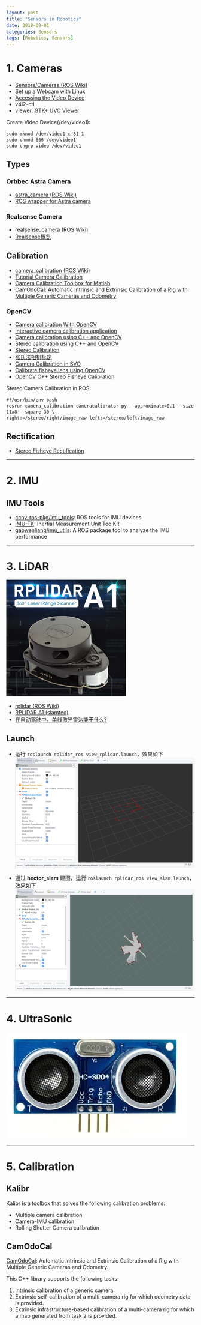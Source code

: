 ```yaml
---
layout: post
title: "Sensors in Robotics"
date: 2018-09-01
categories: Sensors
tags: [Robotics, Sensors]
---
```


# 1. Cameras

* [Sensors/Cameras (ROS Wiki)](http://wiki.ros.org/Sensors/Cameras)
* [Set up a Webcam with Linux](http://www.linuxintro.org/wiki/Set_up_a_Webcam_with_Linux)
* [Accessing the Video Device](https://www.tldp.org/HOWTO/Webcam-HOWTO/dev-intro.html)
* v4l2-ctl
* viewer: [GTK+ UVC Viewer](http://guvcview.sourceforge.net/index.html)

Create Video Device(/dev/video1):   
```
sudo mknod /dev/video1 c 81 1
sudo chmod 666 /dev/video1
sudo chgrp video /dev/video1
```

## Types

### Orbbec Astra Camera
* [astra_camera (ROS Wiki)](http://wiki.ros.org/astra_camera)
* [ROS wrapper for Astra camera](https://github.com/orbbec/ros_astra_camera)

### Realsense Camera
* [realsense_camera (ROS Wiki)](http://wiki.ros.org/realsense_camera)
* [Realsense概览](https://blog.csdn.net/app_12062011/article/details/52662143)


## Calibration

* [camera_calibration (ROS Wiki)](http://wiki.ros.org/camera_calibration)
* [Tutorial Camera Calibration](http://boofcv.org/index.php?title=Tutorial_Camera_Calibration)
* [Camera Calibration Toolbox for Matlab](http://www.vision.caltech.edu/bouguetj/calib_doc/)
* [CamOdoCal: Automatic Intrinsic and Extrinsic Calibration of a Rig with Multiple Generic Cameras and Odometry](https://github.com/hengli/camodocal)

### OpenCV
* [Camera calibration With OpenCV](http://docs.opencv.org/2.4/doc/tutorials/calib3d/camera_calibration/camera_calibration.html)
* [Interactive camera calibration application](http://docs.opencv.org/3.2.0/d7/d21/tutorial_interactive_calibration.html)
* [Camera calibration using C++ and OpenCV](http://sourishghosh.com/2016/camera-calibration-cpp-opencv/)
* [Stereo calibration using C++ and OpenCV](http://sourishghosh.com/2016/stereo-calibration-cpp-opencv/)
* [Stereo Calibration](http://www.jayrambhia.com/blog/stereo-calibration)
* [张氏法相机标定](https://zhuanlan.zhihu.com/p/24651968)
* [Camera Calibration in SVO](https://github.com/uzh-rpg/rpg_svo/wiki/Camera-Calibration)
* [Calibrate fisheye lens using OpenCV](https://medium.com/@kennethjiang/calibrate-fisheye-lens-using-opencv-333b05afa0b0)
* [OpenCV C++ Stereo Fisheye Calibration](https://github.com/sourishg/fisheye-stereo-calibration)

Stereo Camera Calibration in ROS:
```
#!/usr/bin/env bash
rosrun camera_calibration cameracalibrator.py --approximate=0.1 --size 11x8 --square 30 \
right:=/stereo/right/image_raw left:=/stereo/left/image_raw
```

## Rectification
* [Stereo Fisheye Rectification](https://github.com/ShreyasSkandanS/stereo_fisheye_rectify)


-----

# 2. IMU

## IMU Tools
* [ccny-ros-pkg/imu_tools](https://github.com/ccny-ros-pkg/imu_tools): ROS tools for IMU devices
* [IMU-TK](https://bitbucket.org/alberto_pretto/imu_tk): Inertial Measurement Unit ToolKit
* [gaowenliang/imu_utils](https://github.com/gaowenliang/imu_utils): A ROS package tool to analyze the IMU performance


-----

# 3. LiDAR

![RPLIDAR A1](../images/Sensors/rplidar.png)

* [rplidar (ROS Wiki)](http://wiki.ros.org/rplidar)
* [RPLIDAR A1 (slamtec)](http://www.slamtec.com/en/lidar/a1)
* [在自动驾驶中，单线激光雷达能干什么?](https://www.leiphone.com/news/201612/kEUZbebrEA2WJRVE.html)

## Launch

* 运行 `roslaunch rplidar_ros view_rplidar.launch`，效果如下
![view_rplidar](../images/Sensors/view_rplidar.png)

* 通过 **hector_slam** 建图，运行 `roslaunch rplidar_ros view_slam.launch`，效果如下
![view_slam](../images/Sensors/view_slam.png)


-----

# 4. UltraSonic

![ultrasonic](../images/Sensors/ultrasonic.jpg)


-----

# 5. Calibration

## Kalibr

[Kalibr](https://github.com/ethz-asl/kalibr) is a toolbox that solves the following calibration problems:  

* Multiple camera calibration
* Camera-IMU calibration
* Rolling Shutter Camera calibration

## CamOdoCal
[CamOdoCal](https://github.com/hengli/camodocal): Automatic Intrinsic and Extrinsic Calibration of a Rig with Multiple Generic Cameras and Odometry.  

This C++ library supports the following tasks:
1. Intrinsic calibration of a generic camera.  
2. Extrinsic self-calibration of a multi-camera rig for which odometry data is provided.  
3. Extrinsic infrastructure-based calibration of a multi-camera rig for which a map generated from task  2 is provided.
